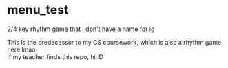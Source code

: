 # menu_test

2/4 key rhythm game that I don't have a name for ig

This is the predecessor to my CS coursework, which is also a rhythm game here lmao  
If my teacher finds this repo, hi :D 

